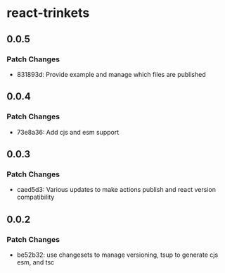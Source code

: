 # react-trinkets

## 0.0.5

### Patch Changes

- 831893d: Provide example and manage which files are published

## 0.0.4

### Patch Changes

- 73e8a36: Add cjs and esm support

## 0.0.3

### Patch Changes

- caed5d3: Various updates to make actions publish and react version compatibility

## 0.0.2

### Patch Changes

- be52b32: use changesets to manage versioning, tsup to generate cjs esm, and tsc
